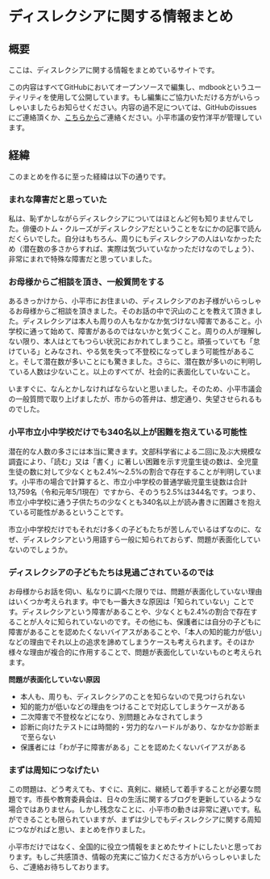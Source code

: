 # ディスレクシアに関する情報まとめ

## 概要
ここは、ディスレクシアに関する情報をまとめているサイトです。

この内容はすべてGitHubにおいてオープンソースで編集し、mdbookというユーティリティを使用して公開しています。もし編集にご協力いただける方がいらっしゃいましたらお知らせください。内容の過不足については、GitHubのissuesにご連絡頂くか、[こちらから](https://yasutakeyohei.com/#contact)ご連絡ください。小平市議の安竹洋平が管理しています。

## 経緯
このまとめを作るに至った経緯は以下の通りです。

### まれな障害だと思っていた
私は、恥ずかしながらディスレクシアについてはほとんど何も知りませんでした。俳優のトム・クルーズがディスレクシアだということをなにかの記事で読んだくらいでした。自分はもちろん、周りにもディスレクシアの人はいなかったため（潜在数の多さからすれば、実際は気づいていなかっただけなのでしょう）、非常にまれで特殊な障害だと思っていました。

### お母様からご相談を頂き、一般質問をする
あるきっかけから、小平市にお住まいの、ディスレクシアのお子様がいらっしゃるお母様からご相談を頂きました。そのお話の中で沢山のことを教えて頂きました。ディスレクシアは本人も周りの人もなかなか気づけない障害であること。小学校に通って始めて、障害があるのではないかと気づくこと。周りの人が理解しない限り、本人はとてもつらい状況におかれてしまうこと。頑張っていても「怠けている」とみなされ、やる気を失って不登校になってしまう可能性があること。そして潜在数が多いことにも驚きました。さらに、潜在数が多いのに判明している人数は少ないこと。以上のすべてが、社会的に表面化していないこと。

いますぐに、なんとかしなければならないと思いました。そのため、小平市議会の一般質問で取り上げましたが、市からの答弁は、想定通り、失望させられるものでした。

### 小平市立小中学校だけでも340名以上が困難を抱えている可能性
潜在的な人数の多さには本当に驚きます。文部科学省による二回に及ぶ大規模な調査により、「読む」又は「書く」に著しい困難を示す児童生徒の数は、全児童生徒の数に対して少なくとも2.4%～2.5%の割合で存在することが判明しています。小平市の場合で計算すると、市立小中学校の普通学級児童生徒数は合計13,759名（令和元年5/1現在）ですから、そのうち2.5%は344名です。つまり、市立小中学校に通う子供たちの少なくとも340名以上が読み書きに困難さを抱えている可能性があるということです。

市立小中学校だけでもそれだけ多くの子どもたちが苦しんでいるはずなのに、なぜ、ディスレクシアという用語すら一般に知られておらず、問題が表面化していないのでしょうか。

### ディスレクシアの子どもたちは見過ごされているのでは
お母様からお話を伺い、私なりに調べた限りでは、問題が表面化していない理由はいくつか考えられます。中でも一番大きな原因は「知られていない」ことです。ディスレクシアという障害があることや、少なくとも2.4%の割合で存在することが人々に知られていないのです。その他にも、保護者には自分の子どもに障害があることを認めたくないバイアスがあることや、「本人の知的能力が低い」などの理由でそれ以上の追求を諦めてしまうケースも考えられます。そのほか様々な理由が複合的に作用することで、問題が表面化していないものと考えられます。

**問題が表面化していない原因**
- 本人も、周りも、ディスレクシアのことを知らないので見つけられない
- 知的能力が低いなどの理由をつけることで対応してしまうケースがある
- 二次障害で不登校などになり、別問題とみなされてしまう
- 診断に向けたテストには時間的・労力的なハードルがあり、なかなか診断まで至らない
- 保護者には「わが子に障害がある」ことを認めたくないバイアスがある

### まずは周知につなげたい
この問題は、どう考えても、すぐに、真剣に、継続して着手することが必要な問題です。市長や教育委員会は、日々の生活に関するブログを更新しているような場合ではありません。しかし残念なことに、小平市の動きは非常に遅いです。私ができることも限られていますが、まずは少しでもディスレクシアに関する周知につながればと思い、まとめを作りました。

小平市だけではなく、全国的に役立つ情報をまとめたサイトにしたいと思っております。もしご共感頂き、情報の充実にご協力くださる方がいらっしゃいましたら、ご連絡お待ちしております。
